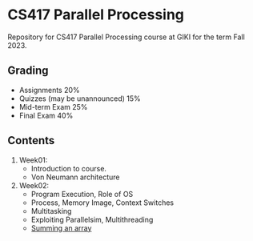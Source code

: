 # CS417 Parallel Processing
Repository for CS417 Parallel Processing course at GIKI for the term Fall 2023.


## Grading
- Assignments	20%  
- Quizzes (may be unannounced)	15%  
- Mid-term Exam	25%  
- Final Exam	40%  

## Contents
1. Week01:
	* Introduction to course.
	* Von Neumann architecture
2. Week02:
	* Program Execution, Role of OS
    * Process, Memory Image, Context Switches
    * Multitasking
    * Exploiting Parallelsim, Multithreading
    * [Summing an array](pthreads/)

